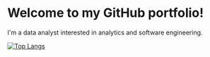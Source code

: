# Welcome to my GitHub portfolio!

I'm a data analyst interested in analytics and software engineering.

[![Top Langs](https://github-readme-stats-git-masterrstaa-rickstaa.vercel.app/api/top-langs/?username=buchananja&theme=github_dark)](https://github.com/buchananja/github-readme-stats)

